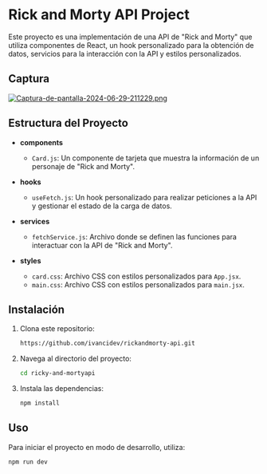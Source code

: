 # Rick and Morty API Project

Este proyecto es una implementación de una API de "Rick and Morty" que utiliza componentes de React, un hook personalizado para la obtención de datos, servicios para la interacción con la API y estilos personalizados.

## Captura

[![Captura-de-pantalla-2024-06-29-211229.png](https://i.postimg.cc/28r7jxMh/Captura-de-pantalla-2024-06-29-211229.png)](https://postimg.cc/hhZdpVSt)

## Estructura del Proyecto

- **components**
  - `Card.js`: Un componente de tarjeta que muestra la información de un personaje de "Rick and Morty".
  
- **hooks**
  - `useFetch.js`: Un hook personalizado para realizar peticiones a la API y gestionar el estado de la carga de datos.

- **services**
  - `fetchService.js`: Archivo donde se definen las funciones para interactuar con la API de "Rick and Morty".

- **styles**
  - `card.css`: Archivo CSS con estilos personalizados para `App.jsx`.
  - `main.css`: Archivo CSS con estilos personalizados para `main.jsx`.

## Instalación

1. Clona este repositorio:
    ```sh
    https://github.com/ivancidev/rickandmorty-api.git
    ```
2. Navega al directorio del proyecto:
    ```sh
    cd ricky-and-mortyapi
    ```
3. Instala las dependencias:
    ```sh
    npm install
    ```

## Uso

Para iniciar el proyecto en modo de desarrollo, utiliza:
```sh
npm run dev
```





